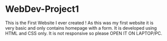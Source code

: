 # WebDev-Project1
This is the First Website I ever created ! 
As this was my first website it is very basic and only contains homepage with a form.
It is developed using HTML and CSS only.
It is not responsive so please OPEN IT ON LAPTOP/PC.

